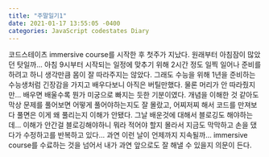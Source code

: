 ```yaml
---
title: "주말일기1"
date: 2021-01-17 13:55:05 -0400
categories: JavaScript codestates Diary 
---
```

코드스테이츠 immersive course를 시작한 후 첫주가 지났다. 원래부터 아침잠이 많았던 탓일까... 아침 9시부터 시작되는 일정에 맞추기 위해 2시간 정도 일찍 일어나 준비를 하려고 하니 생각만큼 몸이 잘 따라주지는 않았다. 그래도 수능을 위해 1년을 준비하는 수능생처럼 긴장감을 가지고 배우다보니 아직은 버틸만했다. 물론 머리가 안 따라줬지만... 배우면 배울수록 뭔가 미궁으로 빠지는 듯한 기분이였다. 개념을 이해한 것 같아도 막상 문제를 풀어보면 어떻게 풀어야하는지도 잘 몰랐고, 어찌저찌 해서 코드를 만져보다 풀면은 이게 왜 풀리는지 이해가 안됐다. 그날 배운것에 대해서 블로깅도 해야하는데... 이해가 안간걸 블로깅해야하니 뭐라 적어야 할지 몰라서 지금도 막막하고 손을 댔다가 수정하고를 반복하고 있다... 과연 이런 날이 언제까지 지속될까... immersive course를 수료하는 것을 넘어서 내가 과연 앞으로도 잘 해낼 수 있을지 의문이 든다.
